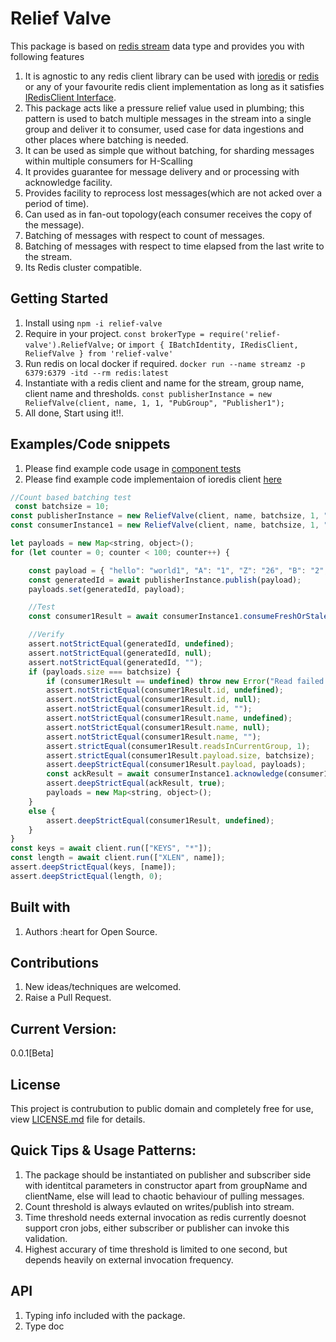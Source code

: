 # Relief Valve
This package is based on [redis stream](https://github.com/LRagji/redis-streams-broker) data type and provides you with following features
1. It is agnostic to any redis client library can be used with [ioredis](https://www.npmjs.com/package/ioredis) or [redis](https://www.npmjs.com/package/redis) or any of your favourite redis client implementation as long as it satisfies [IRedisClient Interface](https://github.com/LRagji/relief-valve/blob/b33b85ec7f08438a67dda8b885432e53791f7623/source/index.ts#L3).
2. This package acts like a pressure relief value used in plumbing; this pattern is used to batch multiple messages in the stream into a single group and deliver it to consumer, used case for data ingestions and other places where batching is needed.
3. It can be used as simple que without batching, for sharding messages within multiple consumers for H-Scalling
4. It provides guarantee for message delivery and or processing with acknowledge facility.
5. Provides facility to reprocess lost messages(which are not acked over a period of time).
6. Can used as in fan-out topology(each consumer receives the copy of the message).
7. Batching of messages with respect to count of messages.
8. Batching of messages with respect to time elapsed from the last write to the stream.
9. Its Redis cluster compatible. 

## Getting Started

1. Install using `npm -i relief-valve`
2. Require in your project. `const brokerType = require('relief-valve').ReliefValve;` or `import { IBatchIdentity, IRedisClient, ReliefValve } from 'relief-valve'`
3. Run redis on local docker if required. `docker run --name streamz -p 6379:6379 -itd --rm redis:latest`
3. Instantiate with a redis client and name for the stream, group name, client name and thresholds. `const publisherInstance = new ReliefValve(client, name, 1, 1, "PubGroup", "Publisher1");`
4. All done, Start using it!!.

## Examples/Code snippets

1. Please find example code usage in [component tests](https://github.com/LRagji/relief-valve/blob/master/tests/component/simple-q-specs.ts)
2. Please find example code implementaion of ioredis client [here](https://github.com/LRagji/relief-valve/blob/master/tests/utilities/redis-client.ts)

```javascript
//Count based batching test
 const batchsize = 10;
const publisherInstance = new ReliefValve(client, name, batchsize, 1, "PubGroup", "Publisher1");
const consumerInstance1 = new ReliefValve(client, name, batchsize, 1, "ShardGroup1", "Consumer1");

let payloads = new Map<string, object>();
for (let counter = 0; counter < 100; counter++) {

    const payload = { "hello": "world1", "A": "1", "Z": "26", "B": "2", "counter": counter.toString() };
    const generatedId = await publisherInstance.publish(payload);
    payloads.set(generatedId, payload);

    //Test
    const consumer1Result = await consumerInstance1.consumeFreshOrStale(3600);

    //Verify
    assert.notStrictEqual(generatedId, undefined);
    assert.notStrictEqual(generatedId, null);
    assert.notStrictEqual(generatedId, "");
    if (payloads.size === batchsize) {
        if (consumer1Result == undefined) throw new Error("Read failed no batch found");
        assert.notStrictEqual(consumer1Result.id, undefined);
        assert.notStrictEqual(consumer1Result.id, null);
        assert.notStrictEqual(consumer1Result.id, "");
        assert.notStrictEqual(consumer1Result.name, undefined);
        assert.notStrictEqual(consumer1Result.name, null);
        assert.notStrictEqual(consumer1Result.name, "");
        assert.strictEqual(consumer1Result.readsInCurrentGroup, 1);
        assert.strictEqual(consumer1Result.payload.size, batchsize);
        assert.deepStrictEqual(consumer1Result.payload, payloads);
        const ackResult = await consumerInstance1.acknowledge(consumer1Result as IBatchIdentity);
        assert.deepStrictEqual(ackResult, true);
        payloads = new Map<string, object>();
    }
    else {
        assert.deepStrictEqual(consumer1Result, undefined);
    }
}
const keys = await client.run(["KEYS", "*"]);
const length = await client.run(["XLEN", name]);
assert.deepStrictEqual(keys, [name]);
assert.deepStrictEqual(length, 0);
```

## Built with

1. Authors :heart for Open Source.


## Contributions

1. New ideas/techniques are welcomed.
2. Raise a Pull Request.

## Current Version:
0.0.1[Beta]

## License

This project is contrubution to public domain and completely free for use, view [LICENSE.md](/license.md) file for details.

## Quick Tips & Usage Patterns:

1. The package should be instantiated on publisher and subscriber side with identitcal parameters in constructor apart from groupName and clientName, else will lead to chaotic behaviour of pulling messages.
2. Count threshold is always evlauted on writes/publish into stream.
3. Time threshold needs external invocation as redis currently doesnot support cron jobs, either subscriber or publisher can invoke this validation.
4. Highest accurary of time threshold is limited to one second, but depends heavily on external invocation frequency.    

## API
1. Typing info included with the package.
2. Type doc